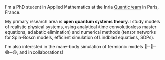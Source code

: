 I'm a PhD student in Applied Mathematics at the Inria [Quantic team](https://quantic.phys.ens.fr/) in Paris, France. 

My primary research area is **open quantum systems theory**. I study models of realistic physical systems, using analytical (time convolutionless master equations, adiabatic elimination) and numerical methods (tensor networks for Spin-Boson models, efficient simulation of Lindblad equations, SDPs).

I'm also interested in the many-body simulation of fermionic models 🔵─🔴─🟢─🟡, and in collaborations!

<!--
**angelariva/angelariva** is a ✨ _special_ ✨ repository because its `README.md` (this file) appears on your GitHub profile.

Here are some ideas to get you started:

- 🔭 I’m currently working on ...
- 🌱 I’m currently learning ...
- 👯 I’m looking to collaborate on ...
- 🤔 I’m looking for help with ...
- 💬 Ask me about ...
- 📫 How to reach me: ...
- 😄 Pronouns: ...
- ⚡ Fun fact: ...
-->
